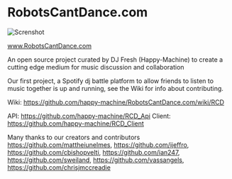 # RobotsCantDance.com
![Screnshot](https://i.imgur.com/xJF27gr.png)

www.RobotsCantDance.com

An open source project curated by DJ Fresh (Happy-Machine) to create a cutting edge medium for music discussion and collaboration

Our first project, a Spotify dj battle platform to allow friends to listen to music together is up and running, see the Wiki for info about contributing.

Wiki: https://github.com/happy-machine/RobotsCantDance.com/wiki/RCD

  API: https://github.com/happy-machine/RCD_Api
  Client:  https://github.com/happy-machine/RCD_Client
  
  Many thanks to our creators and contributors https://github.com/mattheiunelmes, https://github.com/ijeffro, https://github.com/cbishopvelti, https://github.com/ian247, https://github.com/sweiland, https://github.com/vassangels, https://github.com/chrisjmccreadie
